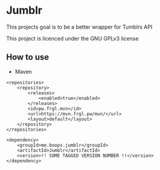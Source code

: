 # Jumblr

This projects goal is to be a better wrapper for Tumblrs API

This project is licenced under the GNU GPLv3 license

## How to use

* Maven


```
<repositories>
    <repository>
        <releases>
            <enabled>true</enabled>
        </releases>
        <id>pw.frgl.mvn</id>
        <url>https://mvn.frgl.pw/mvn/</url>
        <layout>default</layout>
    </repository>
</repositories>
```
```
<dependency>
    <groupId>me.boops.jumblr</groupId>
    <artifactId>Jumblr</artifactId>
    <version>!! SOME TAGGED VERSION NUMBER !!</version>
</dependency>
```
